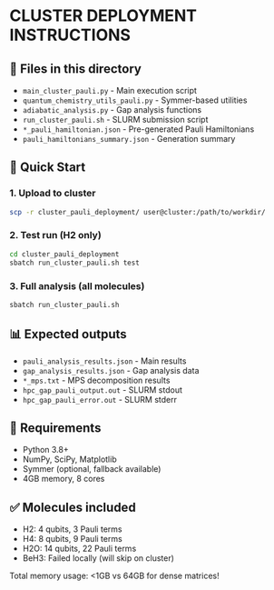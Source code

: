 # CLUSTER DEPLOYMENT INSTRUCTIONS

## 📁 Files in this directory
- `main_cluster_pauli.py` - Main execution script
- `quantum_chemistry_utils_pauli.py` - Symmer-based utilities
- `adiabatic_analysis.py` - Gap analysis functions
- `run_cluster_pauli.sh` - SLURM submission script
- `*_pauli_hamiltonian.json` - Pre-generated Pauli Hamiltonians
- `pauli_hamiltonians_summary.json` - Generation summary

## 🚀 Quick Start

### 1. Upload to cluster
```bash
scp -r cluster_pauli_deployment/ user@cluster:/path/to/workdir/
```

### 2. Test run (H2 only)
```bash
cd cluster_pauli_deployment
sbatch run_cluster_pauli.sh test
```

### 3. Full analysis (all molecules)
```bash
sbatch run_cluster_pauli.sh
```

## 📊 Expected outputs
- `pauli_analysis_results.json` - Main results
- `gap_analysis_results.json` - Gap analysis data
- `*_mps.txt` - MPS decomposition results
- `hpc_gap_pauli_output.out` - SLURM stdout
- `hpc_gap_pauli_error.out` - SLURM stderr

## 🔧 Requirements
- Python 3.8+
- NumPy, SciPy, Matplotlib
- Symmer (optional, fallback available)
- 4GB memory, 8 cores

## ✅ Molecules included
- H2: 4 qubits, 3 Pauli terms
- H4: 8 qubits, 9 Pauli terms
- H2O: 14 qubits, 22 Pauli terms
- BeH3: Failed locally (will skip on cluster)

Total memory usage: <1GB vs 64GB for dense matrices!